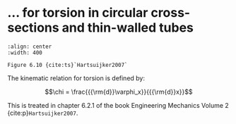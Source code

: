 ```{index} Kinematic relations; for torsion
```
# ... for torsion in circular cross-sections and thin-walled tubes

```{figure} ./torsion_data/image.png
:align: center
:width: 400

Figure 6.10 {cite:ts}`Hartsuijker2007`
```

The kinematic relation for torsion is defined by: 

$$\chi = \frac{{{\rm{d}}\varphi_x}}{{{\rm{d}}x}}$$

This is treated in chapter 6.2.1 of the book Engineering Mechanics Volume 2 {cite:p}`Hartsuijker2007`.